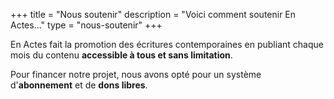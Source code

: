 +++
title = "Nous soutenir"
description = "Voici comment soutenir En Actes..."
type = "nous-soutenir"
+++

En Actes fait la promotion des écritures contemporaines en publiant chaque mois du contenu __accessible à tous et sans limitation__.

Pour financer notre projet, nous avons opté pour un système d'__abonnement__ et de __dons libres__.

